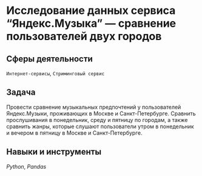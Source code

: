 # Исследование данных сервиса “Яндекс.Музыка” — сравнение пользователей двух городов

## Сферы деятельности
`Интернет-сервисы`, `Стриминговый сервис`

## Задача
Провести сравнение музыкальных предпочтений у пользователей Яндекс.Музыки, проживающих в Москве и Санкт-Петербурге. Сравнить прослушивания в понедельник, среду и пятницу по городам, а также сравнить жанры, которые слушают пользователи утром в понедельник и вечером в пятницу в Москве и Санкт-Петербурге.  

## Навыки и инструменты
*Python*, *Pandas*
